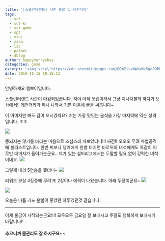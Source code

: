 ```yaml
---
title: '[스플린터랜드] 시즌 종료 및 레전더리'
tags:
  - sct
  - sct-kr
  - sct-game
  - spt
  - mini
  - zzan
  - liv
  - palnet
  - dblog
author: happyberrysboy
categories: game
excerpt: "<img src=\"https://cdn.steemitimages.com/DQmZisvNAYaWz5qo89PLjmoFXb9PXDSF7Xc4J2xtjhQz7Lx/image.png\" />\r\n안녕하세요 햅뽀이입니다.  스플린터랜드 시즌이 마감되었습니다. 저야 아직 쪼랩이라서 그냥 지나쳐볼까 하다가 보상에서!! 레전더리가 하나 나와서 기쁜 마음에 글을 써봅니다~  이 이미지만 봐도 감이 오시겠지요? 저는 가장 맛잇는 음식을 가장 마지막에 먹는 성격입니다. ㅎㅎ    똥되지는 않기를 바라는 마음으로 조심스레 까보았더니!!! 짜잔!!  오오오 무려 ....."
date: 2019-11-15 19:18:12
---
```


안녕하세요 햅뽀이입니다.

스플린터랜드 시즌이 마감되었습니다. 저야 아직 쪼랩이라서 그냥 지나쳐볼까 하다가 보상에서!! 레전더리가 하나 나와서 기쁜 마음에 글을 써봅니다~

이 이미지만 봐도 감이 오시겠지요? 저는 가장 맛잇는 음식을 가장 마지막에 먹는 성격입니다. ㅎㅎ

![](https://cdn.steemitimages.com/DQmZisvNAYaWz5qo89PLjmoFXb9PXDSF7Xc4J2xtjhQz7Lx/image.png)

똥되지는 않기를 바라는 마음으로 조심스레 까보았더니!!! 짜잔!! 
오오오 무려 마법공격에 블라스트입니다.
한번 써보니 탱커에게 한방 터지면 바로뒤의 녀석에게도 똑같이 피로만 데미지가 들어가는군요..
제가 있는 실버리그에서는 두말할 필요 없이 강력한 녀석이네요.
![](https://cdn.steemitimages.com/DQmQbLPGNboP9d3inM4ajcjDbcsCJb1j7GHnGbeTJpan8tT/image.png)


그렇게 내리 5연승을 했더니~
![](https://cdn.steemitimages.com/DQmUaVE284Pkei4DpcXAd49szVAMdo32AKdM7SvGLyL2t4D/image.png)


리워드 보상 4장중에 무려 또 2장이나 에픽이 나왔습니다.
아래 두장이군요~
![](https://cdn.steemitimages.com/DQmW15iMu4WNALaNWidAtdjhavai7RtQKN6XQeS3PEwhYn5/image.png)

![](https://cdn.steemitimages.com/DQmQ67g5gDN4wcriBqXVu4ZE9mkcPwZzqRkrYtqFuUnZ9Wf/image.png)

오늘은 나름 카드 운빨이 좋았던 하루였던것 같습니다.

___

이제 불금이 시작되는군요!!!! 모두모두 금요일 잘 보내시고 주말도 행복하게 보내시기 바랍니다!!

#### 추으니까 몸관리도 잘 하시구요~~